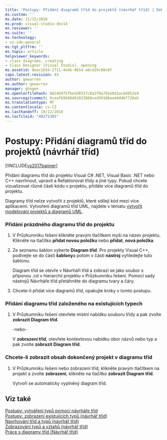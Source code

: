 ```yaml
---
title: 'Postupy: Přidání diagramů tříd do projektů (návrhář tříd) | Dokumentace Microsoftu'
ms.custom: ''
ms.date: 11/15/2016
ms.prod: visual-studio-dev14
ms.reviewer: ''
ms.suite: ''
ms.technology:
- vs-ide-general
ms.tgt_pltfrm: ''
ms.topic: article
helpviewer_keywords:
- class diagrams, creating
- Class Designer [Visual Studio], opening
ms.assetid: 0eac1b54-2711-4e4b-9654-a0c429c08c8f
caps.latest.revision: 43
author: gewarren
ms.author: gewarren
manager: ghogen
ms.openlocfilehash: b0246975fbe5d0537c8a2f0a792e6d1acb9852e9
ms.sourcegitcommit: 9ceaf69568d61023868ced59108ae4dd46f720ab
ms.translationtype: MT
ms.contentlocale: cs-CZ
ms.lasthandoff: 10/12/2018
ms.locfileid: "49271385"
---
```

# <a name="how-to-add-class-diagrams-to-projects-class-designer"></a>Postupy: Přidání diagramů tříd do projektů (návrhář tříd)
[!INCLUDE[vs2017banner](../includes/vs2017banner.md)]

Přidání diagramu tříd do projektu Visual C# .NET, Visual Basic .NET nebo C++ navrhnout, upravit a Refaktorovat třídy a jiné typy. Pokud chcete vizualizovat různé části kódu v projektu, přidáte více diagramů tříd do projektu.  
  
 Diagramy tříd nelze vytvořit z projektů, které sdílejí kód mezi více aplikacemi. Vytvoření diagramů tříd UML, najdete v tématu [vytvořit modelování projektů a diagramů UML](../modeling/create-uml-modeling-projects-and-diagrams.md).  
  
### <a name="to-add-a-blank-class-diagram-to-a-project"></a>Přidání prázdného diagramu tříd do projektu  
  
1.  V Průzkumníku řešení klikněte pravým tlačítkem myši na název projektu. Klikněte na tlačítko **přidat novou položku** nebo **přidat**, **nová položka**.  
  
2.  Ze seznamu šablon vyberte **Diagram tříd**. Pro projekty Visual C++, podívejte se do části **šablony**a potom v části **nástroj** vyhledejte tuto šablonu.  
  
     Diagram tříd se otevře v Návrháři tříd a zobrazí se jako soubor s příponou .cd v hierarchii projektu v Průzkumníku řešení. Pomocí sady nástrojů Návrháře tříd přetáhněte do diagramu tvary a čáry.  
  
3.  Chcete-li přidat více diagramů tříd, opakujte kroky v tomto postupu.  
  
### <a name="to-add-a-class-diagram-based-on-existing-types"></a>Přidání diagramu tříd založeného na existujících typech  
  
1.  V Průzkumníku řešení otevřete místní nabídku souboru třídy a pak zvolte **zobrazit Diagram tříd**.  
  
     -nebo-  
  
     V **zobrazení tříd**, otevřete kontextovou nabídku obor názvů nebo typ a pak zvolte **zobrazit Diagram tříd**.  
  
### <a name="to-display-the-contents-of-a-complete-project-in-a-class-diagram"></a>Chcete-li zobrazit obsah dokončený projekt v diagramu tříd  
  
1.  V Průzkumníku řešení nebo zobrazení tříd, klikněte pravým tlačítkem na projekt a zvolte **zobrazení**, klikněte na tlačítko **zobrazit Diagram tříd**.  
  
     Vytvoří se automaticky vyplněný diagram tříd.  
  
## <a name="see-also"></a>Viz také  
 [Postupy: vytváření typů pomocí návrháře tříd](../ide/how-to-create-types-by-using-class-designer.md)   
 [Postupy: zobrazení existujících typů (návrhář tříd)](../ide/how-to-view-existing-types-class-designer.md)   
 [Navrhování tříd a typů (návrhář tříd)](../ide/designing-classes-and-types-class-designer.md)   
 [Zobrazování typů a vztahů (návrhář tříd)](../ide/viewing-types-and-relationships-class-designer.md)   
 [Práce s diagramy tříd (Návrhář tříd)](../ide/working-with-class-diagrams-class-designer.md)



